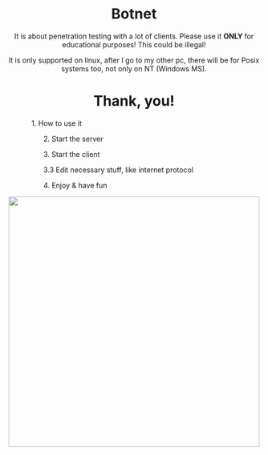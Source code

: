 <h1 align="center">Botnet</h1>
<p align="center"> It is about penetration testing with a lot of clients. Please use it <b> ONLY </b> for educational purposes! This could be illegal! </p>
<p align="center"> It is only supported on linux, after I go to my other pc, there will be for Posix systems too, not only on NT (Windows MS). </p>
<h1 align="center"> Thank, you! </h1>
<ol type="I">
  <ul>1. How to use it </li>
  <ul>2. Start the server </ul>
  <ul>3. Start the client </ul>
  <ul>3.3 Edit necessary stuff, like internet protocol </ul>
  <ul> 4. Enjoy & have fun </ul>
</ol>
<div class="img">
  <p align="center"><img src="https://appdevelopermagazine.com/images/news_images/Making-Application-Testing-a-First-Class-Citizen-App-Developer-Magazine_gd5jd6gn.jpg" width=500, height=500></p>
</div>
